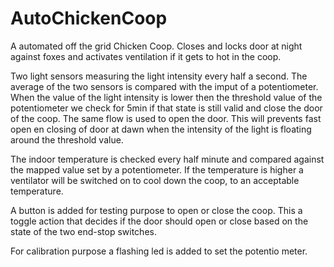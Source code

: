 AutoChickenCoop
===============

A automated off the grid Chicken Coop. Closes and locks door at night against foxes and activates ventilation if it gets to hot in the coop.

Two light sensors measuring the light intensity every half a second. The average of the two sensors is compared with the imput of a potentiometer. When the value of the light intensity is lower then the threshold value of the potentiometer we check for 5min if that state is still valid and close the door of the coop. The same flow is used to open the door. This will prevents fast open en closing of door at dawn when the intensity of the light is floating around the threshold value.

The indoor temperature is checked every half minute and compared against the mapped value set by a potentiometer. If the temperature is higher a ventilator will be switched on to cool down the coop, to an acceptable temperature.

A button is added for testing purpose to open or close the coop. This a toggle action that decides if the door should open or close based on the state of the two end-stop switches.

For calibration purpose a flashing led is added to set the potentio meter.
